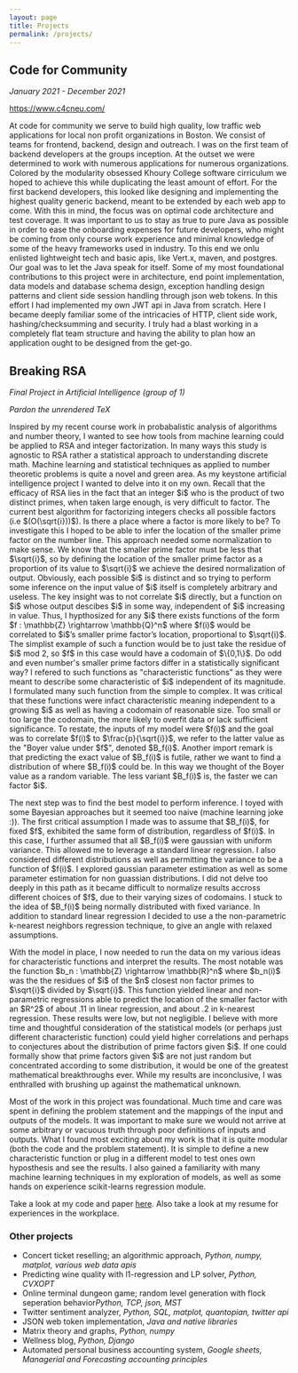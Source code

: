 ```yaml
---
layout: page
title: Projects
permalink: /projects/
---
```


<div>
	<h2>Code for Community</h2>
	<p><i>January 2021 - December 2021</i></p>
	<p><a href="https://www.c4cneu.com/" target="_blank">https://www.c4cneu.com/</a></p>
	<p>At code for community we serve to build high quality, low traffic web applications for local non profit organizations in Boston. We consist of teams for frontend, backend, design and outreach. I was on the first team of backend developers at the groups inception. At the outset we were determined to work with numerous applications for numerous organizations. Colored by the modularity obsessed Khoury College software cirriculum we hoped to achieve this while duplicating the least amount of effort. For the first backend developers, this looked like designing and implementing the highest quality generic backend, meant to be extended by each web app to come. With this in mind, the focus was on optimal code architecture and test coverage. It was important to us to stay as true to pure Java as possible in order to ease the onboarding expenses for future developers, who might be coming from only course work experience and minimal knowledge of some of the heavy frameworks used in industry. To this end we onlu enlisted lightweight tech and basic apis, like Vert.x, maven, and postgres. Our goal was to let the Java speak for itself. Some of my most foundational contributions to this project were in architecture, end point implementation, data models and database schema design, exception handling design patterns and client side session handling through json web tokens. In this effort I had implemented my own JWT api in Java from scratch. Here I became deeply familiar some of the intricacies of HTTP, client side work, hashing/checksumming and security. I truly had a blast working in a completely flat team structure and having the ability to plan how an application ought to be designed from the get-go.
	</p>

<h2>Breaking RSA</h2>
<p><i>Final Project in Artificial Intelligence (group of 1)</i></p>
<p><i> Pardon the unrendered TeX</i></p>
<p>Inspired by my recent course work in probabalistic analysis of algorithms and number theory, I wanted to see how tools from machine learning could be applied to RSA and integer factorization. In many ways this study is agnostic to RSA rather a statistical approach to understanding discrete math. Machine learning and statistical techniques as applied to number theoretic problems is quite a novel and green area. As my keystone artificial intelligence project I wanted to delve into it on my own. Recall that the efficacy of RSA lies in the fact that an integer $i$ who is the product of two distinct primes, when taken large enough, is very difficult to factor. The current best algorithm for factorizing integers checks all possible factors (i.e $(O(\sqrt{i}))$). Is there a place where a factor is more likely to be? To investigate this I hoped to be able to infer the location of the smaller prime factor on the number line. This approach needed some normalization to make sense. We know that the smaller prime factor must be less that $\sqrt{i}$, so by defining the location of the smaller prime factor as a proportion of its value to $\sqrt{i}$ we achieve the desired normalization of output. Obviously, each possible $i$ is distinct and so trying to perform some inference on the input value of $i$ itself is completely arbitrary and useless. The key insight was to not correlate $i$ directly, but a function on $i$ whose output descibes $i$ in some way, independent of $i$ increasing in value. Thus, I hypthosized for any $i$ there exists functions of the form $f : \mathbb{Z} \rightarrow \mathbb{Q}^n$  where $f(i)$ would be correlated to $i$’s smaller prime factor’s location, proportional to $\sqrt{i}$. The simplist example of such a function would be to just take the residue of $i$ mod 2, so $f$ in this case would have a codomain of $\{0,1\}$. Do odd and even number's smaller prime factors differ in a statistically significant way? I refered to such functions as "characteristic functions" as they were meant to describe some characteristic of $i$ independent of its magnitude. I formulated many such function from the simple to complex. It was critical that these functions were infact characteristic meaning independent to a growing $i$ as well as having a codomain of reasonable size. Too small or too large the codomain, the more likely to overfit data or lack sufficient significance. To restate, the inputs of my model were $f(i)$ and the goal was to correlate $f(i)$ to $\frac{p}{\sqrt{i}}$, we refer to the latter value as the "Boyer value under $f$", denoted $B_f(i)$. Another import remark is that predicting the exact value of $B_f(i)$ is futile, rather we want to find a distribution of where $B_f(i)$ could be. In this way we thought of the Boyer value as a random variable. The less variant $B_f(i)$ is, the faster we can factor $i$.</p>

<p>The next step was to find the best model to perform inference. I toyed with some Bayesian approaches but it seemed too naive (machine learning joke :)). The first critical assumption I made was to assume that $B_f(i)$, for fixed $f$, exhibited the same form of distribution, regardless of $f(i)$. In this case, I further assumed that all $B_f(i)$ were gaussian with uniform variance. This allowed me to leverage a standard linear regression. I also considered different distributions as well as permitting the variance to be a function of $f(i)$. I explored gaussian parameter estimation as well as some parameter estimation for non guassian distributions. I did not delve too deeply in this path as it became difficult to normalize results accross different choices of $f$, due to their varying sizes of codomains. I stuck to the idea of $B_f(i)$ being normally distributed with fixed variance. In addition to standard linear regression I decided to use a the non-parametric k-nearest neighbors regression technique, to give an angle with relaxed assumptions. </p>

<p>With the model in place, I now needed to run the data on my various ideas for characteristic functions and interpret the results. The most notable was the function $b_n : \mathbb{Z} \rightarrow \mathbb{R}^n$ where $b_n(i)$ was the the residues of $i$ of the $n$ closest non factor primes to $\sqrt{i}$ divided by $\sqrt{i}$. This function yielded linear and non-parametric regressions able to predict the location of the smaller factor with an $R^2$ of about .11 in linear regression, and about .2 in k-nearest regression. These results were low, but not negligible. I believe with more time and thoughtful consideration of the statistical models (or perhaps just different characteristic function) could yield higher correlations and perhaps to conjectures about the distribution of prime factors given $i$. If one could formally show that prime factors given $i$ are not just random but concentrated according to some distribution, it would be one of the greatest mathematical breakthroughs ever. While my results are inconclusive, I was enthralled with brushing up against the mathematical unknown.</p>

<p>Most of the work in this project was foundational. Much time and care was spent in defining the problem statement and the mappings of the input and outputs of the models. It was important to make sure we would not arrive at some arbitrary or vacuous truth through poor definitions of inputs and outputs. What I found most exciting about my work is that it is quite modular (both the code and the problem statement). It is simple to define a new characteristic function or plug in a different model to test ones own hyposthesis and see the results. I also gained a familiarity with many machine learning techniques in my exploration of models, as well as some hands on experience scikit-learns regression module.</p>

<p>Take a look at my code and paper <a href="/links">here</a>. Also take a look at my resume for experiences in the workplace.</p>

<h3>Other projects</h3>
<ul>
  <li>Concert ticket reselling; an algorithmic approach, <i>Python, numpy, matplot, various web data apis</i></li>
  <li>Predicting wine quality with l1-regression and LP solver, <i>Python, CVXOPT</i></li>
  <li>Online terminal dungeon game; random level generation with flock seperation behavior<i>Python, TCP, json, MST</i></li>
  <li>Twitter sentiment analyzer, <i>Python, SQL, matplot, quantopian, twitter api</i></li>
  <li>JSON web token implementation, <i>Java and native libraries</i></li>
  <li>Matrix theory and graphs, <i>Python, numpy</i></li>
  <li>Wellness blog, <i>Python, Django</i></li>
  <li>Automated personal business accounting system, <i>Google sheets, Managerial and Forecasting accounting principles</i></li>
</ul>
</div>